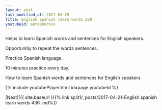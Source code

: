 ```yaml
---
layout: post
last_modified_at: 2021-03-29
title: English Spanish learn words 229 
youtubeId: aHY00U8cKvs
---
```

 
 
Helps to learn Spanish words and sentences for English speakers.

Opportunitiy to repeat the words sentences. 

Practice Spanish language. 
 
10 minutes practice every day. 
 
How to learn Spanish words and sentences for English speakers 
 
{% include youtubePlayer.html id=page.youtubeId %}
 
 
[Next]({{ site.baseurl }}{% link  split1/_posts/2017-04-21-English spanish learn words 436 .md%})
 
